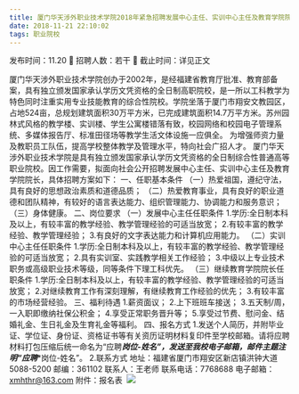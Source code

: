 ```yaml
---
title: 厦门华天涉外职业技术学院2018年紧急招聘发展中心主任、实训中心主任及教育学院院长的启事 
date: 2018-11-21 22:10:02
tags: 职业院校
---
```

发布时间：11.20   🌟   招聘人数：若干   🌈   截止时间：详见正文
<!-- more -->
厦门华天涉外职业技术学院创办于2002年，是经福建省教育厅批准、教育部备案，具有独立颁发国家承认学历文凭资格的全日制高职院校，是一所以工科教学为特色同时注重实用专业技能教育的综合性院校。学院坐落于厦门市翔安文教园区，占地524亩，总规划建筑面积30万平方米，已完成建筑面积14.7万平方米。苏州园林式风格的教学楼、实训楼、学生公寓楼错落有致，校园网络和校园电子管理系统、多媒体报告厅、标准田径场等教学生活文体设施一应俱全。
为增强师资力量及教职员工队伍，提高学校整体教学及管理水平，特向社会广招人才。
厦门华天涉外职业技术学院是具有独立颁发国家承认学历文凭资格的全日制综合性普通高等职业院校。因工作需要，拟面向社会公开招聘发展中心主任、实训中心主任及教育学院院长，具体招聘方案如下：
一、任职基本条件
（一）热爱祖国，遵纪守法，具有良好的思想政治素质和道德品质；
（二）热爱教育事业，具有良好的职业道德和团队精神，有较好的语言表达能力、组织管理能力、协调能力和服务意识；
（三）身体健康。
二、岗位要求
（一）发展中心主任任职条件
1.学历:全日制本科及以上，有较丰富的教学经验、教学管理经验的可适当放宽；
2.有较丰富的教学经验、教学管理经验；
3.有良好的文字表达能力和计算机应用能力。
（二）实训中心主任任职条件
1.学历:全日制本科及以上，有较丰富的教学经验、教学管理经验的可适当放宽；
2.具有实训室、实践教学相关工作经验；
3.中级以上专业技术职务或高级职业技术等级，同等条件下理工科优先。
（三）继续教育学院院长任职条件
1.学历:全日制本科及以上，有较丰富的教学经验、教学管理经验的可适当放宽；
2.对继续教育工作有深刻理解，有继续教育工作经验的优先；
3.有较丰富的市场经营经验。
三、福利待遇
1.薪资面议；
2.上下班班车接送；
3.五天制/周，一入职即缴纳社保公积金；
4.享受正常职务晋升等；
5.享受过节费、慰问金、结婚礼金、生日礼金及生育礼金等福利。
四、报名方式
1.发送个人简历，并附毕业证、学位证、身份证、资格证书等有关资历证明材料复印件至学校邮箱。请将应聘材料打包压缩后统一命名为“应聘***岗位-姓名”，发送至我校电子邮箱，邮件主题注明“应聘****岗位-姓名”。
2.联系方式
地址：福建省厦门市翔安区新店镇洪钟大道5088-5200
邮编：361102
联系人：王老师
联系电话：7768688
电子邮箱：xmhthr@163.com
附件：报名表
 ![](https://cdn.weiweiblog.cn/20181015134814.png)